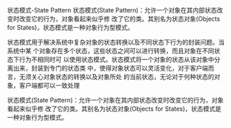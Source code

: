 状态模式-State Pattern
状态模式(State Pattern)：允许一个对象在其内部状态改变时改变它的行为，对象看起来似乎修
改了它的类。其别名为状态对象(Objects for States)，状态模式是一种对象行为型模式。

状态模式用于解决系统中复杂对象的状态转换以及不同状态下行为的封装问题。当系统中某
个对象存在多个状态，这些状态之间可以进行转换，而且对象在不同状态下行为不相同时可
以使用状态模式。状态模式将一个对象的状态从该对象中分离出来，封装到专门的状态类
中，使得对象状态可以灵活变化，对于客户端而言，无须关心对象状态的转换以及对象所处
的当前状态，无论对于何种状态的对象，客户端都可以一致处理

状态模式(State Pattern)：允许一个对象在其内部状态改变时改变它的行为，对象看起来似乎修
改了它的类。其别名为状态对象(Objects for States)，状态模式是一种对象行为型模式。
